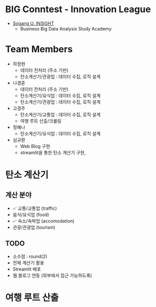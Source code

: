 ﻿# BIG Conntest - Innovation League



- [Sogang U. INSIGHT](https://insightsg.notion.site/INSIGHT-Sogang-Univ-f5e18d99663c4f47a767dbe29d5ec170)
    - Business Big Data Analysis Study Academy

# Team Members
- 하정현
    - 데이터 전처리 (주소 기반)
    - 탄소계산기/관광업 : 데이터 수집, 로직 설계  
- 나경훈
    - 데이터 전처리 (주소 기반)
    - 탄소계산기/요식업 : 데이터 수집, 로직 설계    
    - 탄소계산기/관광업 : 데이터 수집, 로직 설계  
- 고경주
    - 탄소계산기/교통업 : 데이터 수집, 로직 설계
    - 여행 루트 산출/크롤링
- 정혜나
    - 탄소계산기/요식업 : 데이터 수집, 로직 설계
- 심규환 
    - Web Blog 구현
    - streamlit을 통한 탄소 계산기 구현, 

# 탄소 계산기

## 계산 분야
- :white_check_mark: 교통/교통업 (traffic)
- 음식/요식업 (food)
- :white_check_mark: 숙소/숙박업 (accomodation)
- 관광/관광업 (tourism)

## TODO
- 소수점 : round(2)
- 전체 계산기 활용
- Streamlit 배포
- 웹 블로그 연동 (외부에서 접근 가능하도록)

# 여행 루트 산출
